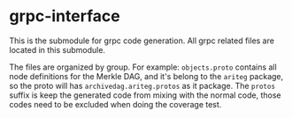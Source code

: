 # grpc-interface

This is the submodule for grpc code generation. All grpc related files are located in this submodule.

The files are organized by group. For example: `objects.proto` contains all node definitions for the Merkle DAG, and
it's belong to the `ariteg` package, so the proto will has `archivedag.ariteg.protos` as it package. The `protos` suffix
is keep the generated code from mixing with the normal code, those codes need to be excluded when doing the coverage
test.
